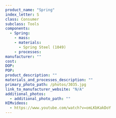 ```yaml
---
product_name: "Spring"
index_letter: S
class: Consumer
subclass: Tools
components:
  - Spring:
    - mass: 
    - materials:
      - Spring Steel (1049)
    - processes:
manufacturer: ""
cost: 
DOP: 
POP: 
product_description: ""
materials_and_processes_description: ""
primary_photo_path: /photos/3035.jpg
link_to_manufacturer_website: "N/A"
additional_photos:
  - additional_photo_path: ""
HIMvideos:
  - https://www.youtube.com/watch?v=omLKbKakDoY
---
```

